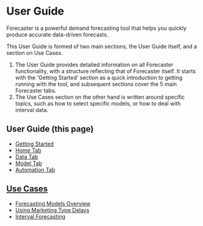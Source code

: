 # User Guide


Forecaster is a powerful demand forecasting tool that helps you quickly produce accurate data-driven forecasts.


This User Guide is formed of two main sections, the User Guide itself, and a section on Use Cases. 
1. The User Guide provides detailed information on all Forecaster functionality, with a structure reflecting that of Forecaster itself. It starts with the 'Getting Started' section as a quick introduction to getting running with the tool, and subsequent sections cover the 5 main Forecaster tabs. 
2. The Use Cases section on the other hand is written around specific topics, such as how to select specific models, or how to deal with interval data.

## User Guide (this page)
* [Getting Started](/user-guide/Getting-started/Getting-started.md)
* [Home Tab](/user-guide/Home/Home.md)
* [Data Tab](/user-guide/Data/Data.md)
* [Model Tab](/user-guide/Forecasting/Forecasting.md)
* [Automation Tab](/user-guide/Automation/Automation.md)


## [Use Cases](/use-cases/use-cases.md)
* [Forecasting Models Overview](user-cases/Forecast-Models-Overview.md)
* [Using Marketing Type Delays](user-cases/Delays.md)
* [Interval Forecasting](user-cases/Interval-Forecasting.md)



